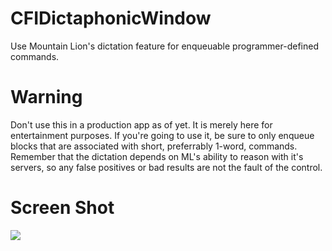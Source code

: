 CFIDictaphonicWindow
====================

Use Mountain Lion's dictation feature for enqueuable programmer-defined commands.

Warning
=======

Don't use this in a production app as of yet.  It is merely here for entertainment purposes.  If you're going to use it,
be sure to only enqueue blocks that are associated with short, preferrably 1-word, commands.  Remember that the dictation
depends on ML's ability to reason with it's servers, so any false positives or bad results are not the fault of the control.

Screen Shot
===========

[![](http://dl.dropbox.com/u/54072935/Dictation_In_Action.png)](http://dl.dropbox.com/u/54072935/Dictation_In_Action.png)
